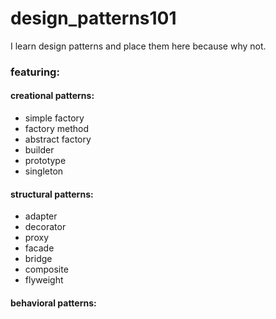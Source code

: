 # design_patterns101
I learn design patterns and place them here because why not.

### featuring:
#### creational patterns:  
- simple factory  
- factory method  
- abstract factory  
- builder  
- prototype  
- singleton 
#### structural patterns:  
- adapter  
- decorator  
- proxy  
- facade  
- bridge  
- composite  
- flyweight  
#### behavioral patterns:  
